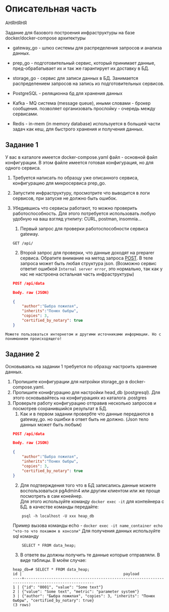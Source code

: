 # Описательная часть

АНЯНЯНЯ

Задание для базового построения инфраструктуры на базе docker/docker-compose архитектуры

- gateway_go - шлюз системы для распределения запросов и анализа данных.
- prep_go - подготовительный сервис, который принимает данные, пред-обрабатывает их и так же гарантирует их доставку в БД.
- storage_go - сервис для записи данных в БД. Занимается распределением запросов на запись из подготовительных сервисов.

- PostgreSQL - реляционна бд для хранения данных
- Kafka - MQ система (message queue), иными словами - брокер сообщения. позволяет организовать прослойку - очередь между сервисами.
- Redis - in-mem (in memory database) используется в большей части задач как кеш, для быстрого хранения и получения данных.

## Задание 1

У вас в каталоге имеется docker-compose.yaml файл - основной файл конфигурации. В этом файле имеется готовая конфигурация, но для одного сервиса.  
1. Требуется написать по образцу уже описанного сервиса, конфигурацию для микросервиса prep_go.  
2. Запустите инфраструктуру, просмотрите что выводится в логи сервисов, при запуске не должно быть ошибок.
3. Убедившись что сервисы работают, то можно проверить работоспособность. Для этого потребуется использовать 
любую удобную на ваш взгляд утилиту: CURL, postman, insomnia...  
    1. Первый запрос для проверки работоспособности сервиса gateway.
    ```
    GET /api/
    ```

    2. Второй запрос для проверки, что данные доходят на preparer сервиса. Обратите внимание на метод запроса [POST](https://developer.mozilla.org/en-US/docs/Web/HTTP/Methods/POST). В теле запроса может быть любая структура json.
    (Возможно сервис ответит ошибкой `Internal server error`, это нормально, так как у нас не настроена остальная часть инфраструктуры)
    ```json
    POST /api/data 

    Body. raw (JSON)
    
    {
        "author":"Быбра пожилая",
        "inherits":"Понюх быбры",
        "copies": 3,
        "certified_by_notary": true
    }
    ```



``` Можете пользоваться интернетом и другими источниками информации. Но с пониманием происходящего! ```

## Задание 2

Основываясь на задании 1 требуется по образцу настроить хранение данных.

1. Пропишите конфигурации для натройки storage_go в docker-compose.yaml.
2. Пропишите конифгурацию для настройки head_db (postgresql). Для этого основывайтесь на конфигурациях из каталога .postgres 
3. Проверьте работу конфигурацию отправив несколько запросов и посмотрев сохранившийся результат в БД.
    1. Как и в первом задании провербте что данные передаются в gateway_go. но ошибки в ответ быть не должно. (Json тело данных может быть любым)
    ```json
    POST /api/data 

    Body. raw (JSON)
    
    {
        "author":"Быбра пожилая",
        "inherits":"Понюх быбры",
        "copies": 3,
        "certified_by_notary": true
    }
    ```
    2. Для подтверждения того что в БД записались данные можете воспользоваться pgAdmin4 или другим клиентом или же проще посмотреть в сам конейнер.  
    Для этого используйте команду `docker exec -it` для контейнера с БД. в качестве команды передайте:
    ```
        psql -h localhost -U xxx heap_db
    ```
    Пример вызова команды echo - `docker exec -it name_container echo "что-то что покажем в консоли"`
    Для получения данных используйте sql команду
    ```
        SELECT * FROM data_heap;
    ```
    3. В ответе вы должны получить те данные которые отправляли. В виде таблицы. В моём случае:
    ```
    heap_db=# SELECT * FROM data_heap;
    id |                                             payload                                              
    ----+--------------------------------------------------------------------------------------------------
    1 | {"id": "0001", "value": "Some text"}
    2 | {"value": "Some text", "metric": "parameter system"}
    3 | {"author": "Быбра пожилая", "copies": 3, "inherits": "Понюх быбры", "certified_by_notary": true}
    (3 rows)
    ```
    
